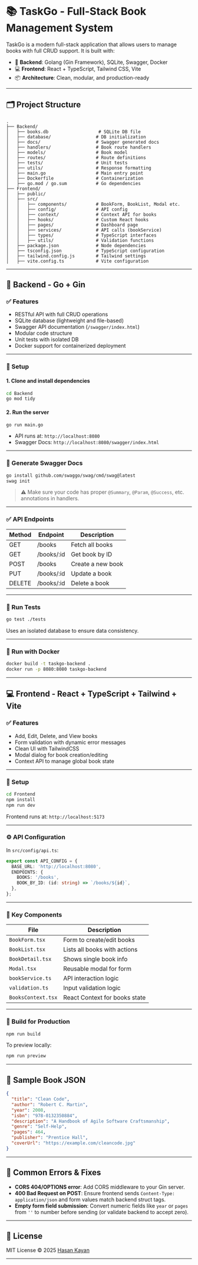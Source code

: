 # 📚 TaskGo - Full-Stack Book Management System

TaskGo is a modern full-stack application that allows users to manage books with full CRUD support. It is built with:

- 🔧 **Backend**: Golang (Gin Framework), SQLite, Swagger, Docker
- 💻 **Frontend**: React + TypeScript, Tailwind CSS, Vite
- 📦 **Architecture**: Clean, modular, and production-ready

---

## 🗂️ Project Structure

```
.
├── Backend/
│   ├── books.db                   # SQLite DB file
│   ├── database/                 # DB initialization
│   ├── docs/                     # Swagger generated docs
│   ├── handlers/                 # Book route handlers
│   ├── models/                   # Book model
│   ├── routes/                   # Route definitions
│   ├── tests/                    # Unit tests
│   ├── utils/                    # Response formatting
│   ├── main.go                   # Main entry point
│   ├── Dockerfile                # Containerization
│   ├── go.mod / go.sum           # Go dependencies
├── Frontend/
│   ├── public/
│   ├── src/
│   │   ├── components/           # BookForm, BookList, Modal etc.
│   │   ├── config/               # API config
│   │   ├── context/              # Context API for books
│   │   ├── hooks/                # Custom React hooks
│   │   ├── pages/                # Dashboard page
│   │   ├── services/             # API calls (bookService)
│   │   ├── types/                # TypeScript interfaces
│   │   ├── utils/                # Validation functions
│   ├── package.json              # Node dependencies
│   ├── tsconfig.json             # TypeScript configuration
│   ├── tailwind.config.js        # Tailwind settings
│   ├── vite.config.ts            # Vite configuration
```

---

## 🚀 Backend - Go + Gin

### ✅ Features

- RESTful API with full CRUD operations
- SQLite database (lightweight and file-based)
- Swagger API documentation (`/swagger/index.html`)
- Modular code structure
- Unit tests with isolated DB
- Docker support for containerized deployment

---

### 🔧 Setup

#### 1. Clone and install dependencies

```bash
cd Backend
go mod tidy
```

#### 2. Run the server

```bash
go run main.go
```

- API runs at: `http://localhost:8080`
- Swagger Docs: `http://localhost:8080/swagger/index.html`

---

### 🔬 Generate Swagger Docs

```bash
go install github.com/swaggo/swag/cmd/swag@latest
swag init
```

> ⚠️ Make sure your code has proper `@Summary`, `@Param`, `@Success`, etc. annotations in handlers.

---

### ✅ API Endpoints

| Method | Endpoint        | Description          |
|--------|------------------|----------------------|
| GET    | /books           | Fetch all books      |
| GET    | /books/:id       | Get book by ID       |
| POST   | /books           | Create a new book    |
| PUT    | /books/:id       | Update a book        |
| DELETE | /books/:id       | Delete a book        |

---

### 🧪 Run Tests

```bash
go test ./tests
```

Uses an isolated database to ensure data consistency.

---

### 🐳 Run with Docker

```bash
docker build -t taskgo-backend .
docker run -p 8080:8080 taskgo-backend
```

---

## 💻 Frontend - React + TypeScript + Tailwind + Vite

### ✅ Features

- Add, Edit, Delete, and View books
- Form validation with dynamic error messages
- Clean UI with TailwindCSS
- Modal dialog for book creation/editing
- Context API to manage global book state

---

### 🔧 Setup

```bash
cd Frontend
npm install
npm run dev
```

Frontend runs at: `http://localhost:5173`

---

### ⚙️ API Configuration

In `src/config/api.ts`:

```ts
export const API_CONFIG = {
  BASE_URL: 'http://localhost:8080',
  ENDPOINTS: {
    BOOKS: '/books',
    BOOK_BY_ID: (id: string) => `/books/${id}`,
  },
};
```

---

### 📁 Key Components

| File                                  | Description                          |
|---------------------------------------|--------------------------------------|
| `BookForm.tsx`                        | Form to create/edit books            |
| `BookList.tsx`                        | Lists all books with actions         |
| `BookDetail.tsx`                      | Shows single book info               |
| `Modal.tsx`                           | Reusable modal for form              |
| `bookService.ts`                      | API interaction logic                |
| `validation.ts`                       | Input validation logic               |
| `BooksContext.tsx`                    | React Context for books state        |

---

### 🐳 Build for Production

```bash
npm run build
```

To preview locally:

```bash
npm run preview
```

---

## 🧪 Sample Book JSON

```json
{
  "title": "Clean Code",
  "author": "Robert C. Martin",
  "year": 2008,
  "isbn": "978-0132350884",
  "description": "A Handbook of Agile Software Craftsmanship",
  "genre": "Self-Help",
  "pages": 464,
  "publisher": "Prentice Hall",
  "coverUrl": "https://example.com/cleancode.jpg"
}
```

---

## 🔐 Common Errors & Fixes

- **CORS 404/OPTIONS error**: Add CORS middleware to your Gin server.
- **400 Bad Request on POST**: Ensure frontend sends `Content-Type: application/json` and form values match backend struct tags.
- **Empty form field submission**: Convert numeric fields like `year` or `pages` from `''` to number before sending (or validate backend to accept zero).

---

## 📄 License

MIT License © 2025 [Hasan Kayan](https://github.com/hasan-kayan)

---
